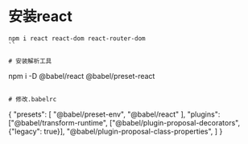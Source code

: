 # 安装react
```
npm i react react-dom react-router-dom
``

# 安装解析工具
```
npm i -D @babel/react @babel/preset-react
```

# 修改.babelrc
```
{
  "presets": [
      "@babel/preset-env",
      "@babel/react"
  ],
  "plugins": ["@babel/transform-runtime",
    ["@babel/plugin-proposal-decorators", {"legacy": true}],
    "@babel/plugin-proposal-class-properties",
  ]
}
```